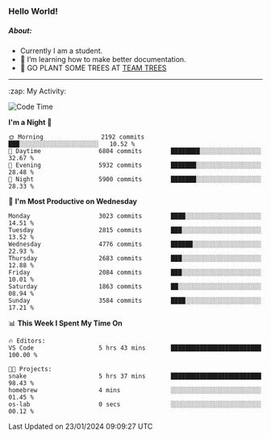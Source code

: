 ### Hello World!

##### About:
- Currently I am a student.
- 🌱 I’m learning how to make better documentation.
- 🌱 GO PLANT SOME TREES AT [TEAM TREES](https://teamtrees.org/)

---
  <summary>:zap: My Activity:</summary>
  
<!--START_SECTION:waka-->
![Code Time](http://img.shields.io/badge/Code%20Time-1%2C274%20hrs%2011%20mins-blue)

**I'm a Night 🦉** 

```text
🌞 Morning                2192 commits        ███░░░░░░░░░░░░░░░░░░░░░░   10.52 % 
🌆 Daytime                6804 commits        ████████░░░░░░░░░░░░░░░░░   32.67 % 
🌃 Evening                5932 commits        ███████░░░░░░░░░░░░░░░░░░   28.48 % 
🌙 Night                  5900 commits        ███████░░░░░░░░░░░░░░░░░░   28.33 % 
```
📅 **I'm Most Productive on Wednesday** 

```text
Monday                   3023 commits        ████░░░░░░░░░░░░░░░░░░░░░   14.51 % 
Tuesday                  2815 commits        ███░░░░░░░░░░░░░░░░░░░░░░   13.52 % 
Wednesday                4776 commits        ██████░░░░░░░░░░░░░░░░░░░   22.93 % 
Thursday                 2683 commits        ███░░░░░░░░░░░░░░░░░░░░░░   12.88 % 
Friday                   2084 commits        ███░░░░░░░░░░░░░░░░░░░░░░   10.01 % 
Saturday                 1863 commits        ██░░░░░░░░░░░░░░░░░░░░░░░   08.94 % 
Sunday                   3584 commits        ████░░░░░░░░░░░░░░░░░░░░░   17.21 % 
```


📊 **This Week I Spent My Time On** 

```text
🔥 Editors: 
VS Code                  5 hrs 43 mins       █████████████████████████   100.00 % 

🐱‍💻 Projects: 
snake                    5 hrs 37 mins       █████████████████████████   98.43 % 
homebrew                 4 mins              ░░░░░░░░░░░░░░░░░░░░░░░░░   01.45 % 
os-lab                   0 secs              ░░░░░░░░░░░░░░░░░░░░░░░░░   00.12 % 
```


 Last Updated on 23/01/2024 09:09:27 UTC
<!--END_SECTION:waka-->
